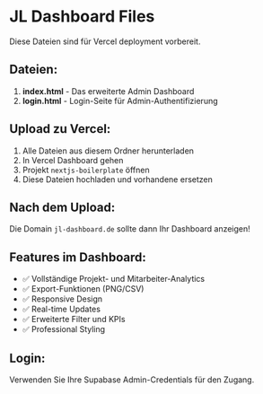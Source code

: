 # JL Dashboard Files

Diese Dateien sind für Vercel deployment vorbereit.

## Dateien:

1. **index.html** - Das erweiterte Admin Dashboard
2. **login.html** - Login-Seite für Admin-Authentifizierung

## Upload zu Vercel:

1. Alle Dateien aus diesem Ordner herunterladen
2. In Vercel Dashboard gehen
3. Projekt `nextjs-boilerplate` öffnen
4. Diese Dateien hochladen und vorhandene ersetzen

## Nach dem Upload:

Die Domain `jl-dashboard.de` sollte dann Ihr Dashboard anzeigen!

## Features im Dashboard:

- ✅ Vollständige Projekt- und Mitarbeiter-Analytics
- ✅ Export-Funktionen (PNG/CSV)
- ✅ Responsive Design
- ✅ Real-time Updates
- ✅ Erweiterte Filter und KPIs
- ✅ Professional Styling

## Login:

Verwenden Sie Ihre Supabase Admin-Credentials für den Zugang.